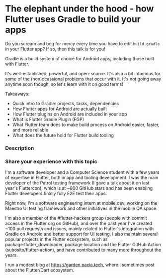 # The elephant under the hood - how Flutter uses Gradle to build your apps

Do you scream and beg for mercy every time you have to edit `build.gradle` in your Flutter app? If so, then this talk is for you!

Gradle is a build system of choice for Android apps, including those built with Flutter.

It's well-established, powerful, and open-source. It's also a bit infamous for some of the (non)ocassional problems that occur with it. It's not going away anytime soon though, so let's learn with it on good terms!

Takeaways:
- Quick intro to Gradle: projects, tasks, dependencies
- How Flutter apps for Android are actually built
- How Flutter plugins on Android are included in your app
- What is Flutter Gradle Plugin (FGP)
- What Flutter team does to make build process on Android easier, faster, and more reliable
- What does the future hold for Flutter build tooling

### Description

### Share your experience with this topic

I'm a software developer and a Computer Science student with a few years of expertise in Flutter, both in app and tooling development. I was the main developer of the Patrol testing framework (I gave a talk about it on last year's Fluttercon), which is at ~800 GitHub stars and has been enabling Flutter developers finally fully E2E test their apps.

Right now, I'm a software engineering intern at mobile.dev, working on the Maestro UI testing framework and other initiatives in the mobile QA space.

I'm also a member of the #flutter-hackers group (people with commit access in the Flutter org on GitHub), and over the past year I've created ~100 pull requests and issues, mainly related to Flutter's integration with Gradle on Android and better support for UI testing. I also maintain several popular projects in the Flutter ecosystem, such as package:flutter_downloader, package:location and the Flutter GitHub Action (subosito/flutter-action), and have contributed to many more throughout the years.

I run a modest blog at https://garden.pacia.tech, where I sometimes post about the Flutter/Dart ecosystem. 
